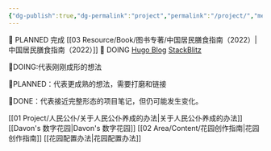 ```yaml
---
{"dg-publish":true,"dg-permalink":"project","permalink":"/project/","metatags":{"description":"Davon的项目管理","og:site_name":"DavonOs","og:title":"Project","og:type":"article","og:url":"https://zuji.eu.org","og:image":"https://wp.technologyreview.com/wp-content/uploads/2020/08/digital-garden_web.jpg","og:image:width":"400","og:image:alt":"articlecover","og:locale":"zh_cn"}}
---
```








🌿 PLANNED
完成 [[03 Resource/Book/图书专著/中国居民膳食指南（2022）\|中国居民膳食指南（2022）]]
🌱 DOING 
[Hugo Blog]()
[StackBlitz](https://stackblitz.com/)

🌱DOING:代表刚刚成形的想法

🌿PLANNED：代表更成熟的想法，需要打磨和链接

🌳DONE：代表接近完整形态的项目笔记，但仍可能发生变化。

 
[[01 Project/人民公仆/关于人民公仆养成的办法\|关于人民公仆养成的办法]]
[[Davon's 数字花园\|Davon's 数字花园]]
[[02 Area/Content/花园创作指南\|花园创作指南]]
[[花园配置办法\|花园配置办法]]




